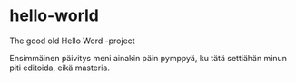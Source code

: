 # hello-world
The good old Hello Word -project

Ensimmäinen päivitys meni ainakin päin pymppyä, ku tätä settiähän minun piti editoida, eikä masteria.

